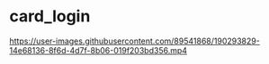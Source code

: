 # card_login

https://user-images.githubusercontent.com/89541868/190293829-14e68136-8f6d-4d7f-8b06-019f203bd356.mp4


